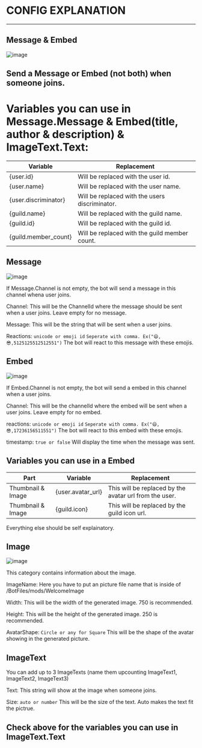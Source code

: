 # CONFIG EXPLANATION
***

## Message & Embed

![image](https://user-images.githubusercontent.com/55946112/163333611-fef4930a-ecf6-4498-b6f0-6b7f0bb55377.png)

## Send a Message or Embed (not both) when someone joins.

# Variables you can use in Message.Message & Embed(title, author & description) & ImageText.Text:

|Variable|Replacement|
|--------|-----------|
|{user.id}|Will be replaced with the user id.|
|{user.name}|Will be replaced with the user name.|
|{user.discriminator}|Will be replaced with the users discriminator.|
|{guild.name}|Will be replaced with the guild name.|
|{guild.id}|Will be replaced with the guild id.|
|{guild.member_count}|Will be replaced with the guild member count.|


## Message

![image](https://user-images.githubusercontent.com/55946112/163334182-73bbd09f-4752-4ac4-8c5a-f183839c1d64.png)
 

If Message.Channel is not empty, the bot will send a message in this channel whena user joins.

Channel: This will be the ChannelId where the message should be sent when a user joins. Leave empty for no message.

Message: This will be the string that will be sent when a user joins.

Reactions: ```unicode or emoji id``` ```Seperate with comma. Ex("😄,😎,5125125512512551")``` The bot will react to this message with these emojis.


## Embed 

![image](https://user-images.githubusercontent.com/55946112/163334581-b34cb990-ab78-44b4-8f92-90ed68768c91.png)


If Embed.Channel is not empty, the bot will send a embed in this channel when a user joins.

Channel: This will be the channelId where the embed will be sent when a user joins. Leave empty for no embed.

reactions: ```unicode or emoji id``` ```Seperate with comma. Ex("😄,😎,17236156511551")``` The bot will react to this embed with these emojis. 

timestamp: ```true or false``` Will display the time when the message was sent.

## Variables you can use in a Embed

|Part|Variable|Replacement|
|----|--------|-----------|
|Thumbnail & Image|{user.avatar_url}|This will be replaced by the avatar url from the user.|
|Thumbnail & Image|{guild.icon}|This will be replaced by the guild icon url.|

Everything else should be self explainatory.


## Image

![image](https://user-images.githubusercontent.com/55946112/163335352-055d3328-7975-4c3a-a26c-1f6948f634d3.png)


This category contains information about the image.

ImageName: Here you have to put an picture file name that is inside of /BotFiles/mods/WelcomeImage

Width: This will be the width of the generated image. 750 is recommended.

Height: This will be the height of the generated image. 250 is recommended.

AvatarShape: ```Circle or any for Square``` This will be the shape of the avatar showing in the generated picture.

## ImageText

You can add up to 3 ImageTexts (name them upcounting ImageText1, ImageText2, ImageText3)

Text: This string will show at the image when someone joins.

Size: ```auto or number``` This will be the size of the text. Auto makes the text fit the pictrue.

## Check above for the variables you can use in ImageText.Text
